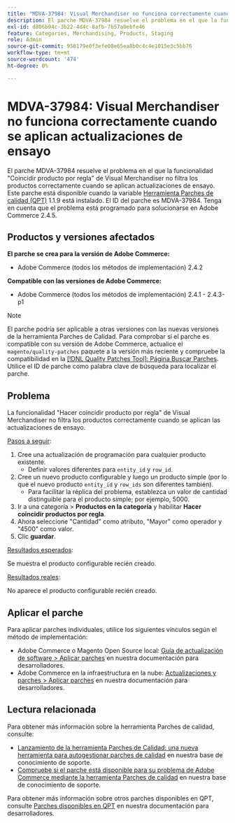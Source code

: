 ```yaml
---
title: "MDVA-37984: Visual Merchandiser no funciona correctamente cuando se aplican actualizaciones de ensayo"
description: El parche MDVA-37984 resuelve el problema en el que la funcionalidad "Coincidir producto por regla" de Visual Merchandiser no filtra los productos correctamente cuando se aplican actualizaciones de ensayo. Este parche está disponible cuando está instalada la [Quality Patches Tool (QPT)](/help/announcements/adobe-commerce-announcements/magento-quality-patches-released-new-tool-to-self-serve-quality-patches.md) 1.1.9. El ID del parche es MDVA-37984. Tenga en cuenta que el problema está programado para solucionarse en Adobe Commerce 2.4.5.
exl-id: d806b94c-3b22-4d4c-8afb-7b57a0ebfe46
feature: Categories, Merchandising, Products, Staging
role: Admin
source-git-commit: 958179e0f3efe08e65ea8b0c4c4e1015e3c5bb76
workflow-type: tm+mt
source-wordcount: '474'
ht-degree: 0%

---
```


# MDVA-37984: Visual Merchandiser no funciona correctamente cuando se aplican actualizaciones de ensayo

El parche MDVA-37984 resuelve el problema en el que la funcionalidad &quot;Coincidir producto por regla&quot; de Visual Merchandiser no filtra los productos correctamente cuando se aplican actualizaciones de ensayo. Este parche está disponible cuando la variable [Herramienta Parches de calidad (QPT)](/help/announcements/adobe-commerce-announcements/magento-quality-patches-released-new-tool-to-self-serve-quality-patches.md) 1.1.9 está instalado. El ID del parche es MDVA-37984. Tenga en cuenta que el problema está programado para solucionarse en Adobe Commerce 2.4.5.

## Productos y versiones afectados

**El parche se crea para la versión de Adobe Commerce:**

* Adobe Commerce (todos los métodos de implementación) 2.4.2

**Compatible con las versiones de Adobe Commerce:**

* Adobe Commerce (todos los métodos de implementación) 2.4.1 - 2.4.3-p1

>[!NOTE]
>
>El parche podría ser aplicable a otras versiones con las nuevas versiones de la herramienta Parches de Calidad. Para comprobar si el parche es compatible con su versión de Adobe Commerce, actualice el `magento/quality-patches` paquete a la versión más reciente y compruebe la compatibilidad en la [[!DNL Quality Patches Tool]: Página Buscar Parches](https://devdocs.magento.com/quality-patches/tool.html#patch-grid). Utilice el ID de parche como palabra clave de búsqueda para localizar el parche.

## Problema

La funcionalidad &quot;Hacer coincidir producto por regla&quot; de Visual Merchandiser no filtra los productos correctamente cuando se aplican las actualizaciones de ensayo.

<u>Pasos a seguir</u>:

1. Cree una actualización de programación para cualquier producto existente.
   * Definir valores diferentes para `entity_id` y `row_id`.
1. Cree un nuevo producto configurable y luego un producto simple (por lo que el nuevo producto `entity_id` y `row_ids` son diferentes también).
   * Para facilitar la réplica del problema, establezca un valor de cantidad distinguible para el producto simple; por ejemplo, 5000.
1. Ir a una categoría > **Productos en la categoría** y habilitar **Hacer coincidir productos por regla**.
1. Ahora seleccione &quot;Cantidad&quot; como atributo, &quot;Mayor&quot; como operador y &quot;4500&quot; como valor.
1. Clic **guardar**.

<u>Resultados esperados</u>:

Se muestra el producto configurable recién creado.

<u>Resultados reales</u>:

No aparece el producto configurable recién creado.

## Aplicar el parche

Para aplicar parches individuales, utilice los siguientes vínculos según el método de implementación:

* Adobe Commerce o Magento Open Source local: [Guía de actualización de software > Aplicar parches](https://devdocs.magento.com/guides/v2.4/comp-mgr/patching/mqp.html) en nuestra documentación para desarrolladores.
* Adobe Commerce en la infraestructura en la nube: [Actualizaciones y parches > Aplicar parches](https://devdocs.magento.com/cloud/project/project-patch.html) en nuestra documentación para desarrolladores.

## Lectura relacionada

Para obtener más información sobre la herramienta Parches de calidad, consulte:

* [Lanzamiento de la herramienta Parches de Calidad: una nueva herramienta para autogestionar parches de calidad](/help/announcements/adobe-commerce-announcements/magento-quality-patches-released-new-tool-to-self-serve-quality-patches.md) en nuestra base de conocimiento de soporte.
* [Compruebe si el parche está disponible para su problema de Adobe Commerce mediante la herramienta Parches de calidad](/help/support-tools/patches-available-in-qpt-tool/check-patch-for-magento-issue-with-magento-quality-patches.md) en nuestra base de conocimiento de soporte.

Para obtener más información sobre otros parches disponibles en QPT, consulte [Parches disponibles en QPT](https://devdocs.magento.com/quality-patches/tool.html#patch-grid) en nuestra documentación para desarrolladores.
